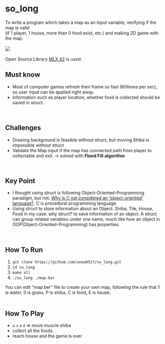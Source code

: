 # so_long
To write a program which takes a map as an input variable, verifying if the map is valid<br/>
(if 1 player, 1 house, more than 0 food exist, etc.) and making 2D game with the map.
<br/><br/>
![](https://github.com/unow0517/so_long/blob/master/playing.gif)<br/><br/>
Open Source Library [MLX 42](https://github.com/codam-coding-college/MLX42/blob/master/docs/Textures.md) is used.
<br/>

## Must know
* Most of computer games refresh their frame so fast (60times per sec), so user input can be applied right away.
* Information such as player location, whether food is collected should be saved in struct.
<br/>

## Challenges
* Drawing background is feasible without struct, but moving Shiba is impossible without struct
* Validate the Map input if the map has connected path from player to collectable and exit. -> solved with **Flood Fill algorithm**
<br/>

## Key Point
* I thought using struct is following Object-Oriented-Programming paradigm, but not. [Why is C not considered an 'object-oriented' language?](https://softwareengineering.stackexchange.com/questions/113533/why-is-c-not-considered-an-object-oriented-language). C is procedural programming language.
* Using struct to store information about an Object. Shiba, Tile, House, Food in my case. why struct? to save information of an object. A struct can group related variables under one name, much like how an object in OOP(Object-Oriented-Programming) has properties.
<br/>

## How To Run
1. `git clone https://github.com/unow0517/so_long.git`
2. `cd so_long`
3. `make all`
4. `./so_long ./map.ber`

You can edit "map.ber" file to create your own map, following the rule that 1 is water, 0 is grass, P is shiba, C is food, E is house.
<br/><br/>

## How To Play
* `w` `s` `a` `d` => move muscle shiba
* collect all the foods
* reach house and the game is over
